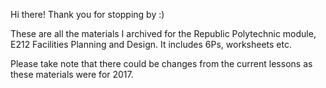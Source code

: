 Hi there! Thank you for stopping by :)

These are all the materials I archived for the Republic Polytechnic module, E212 Facilities Planning and Design. It includes 6Ps, worksheets etc.

Please take note that there could be changes from the current lessons as these materials were for 2017.

